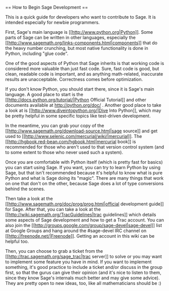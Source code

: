 == How to Begin Sage Development ==

This is a quick guide for developers who want to contribute to Sage. It is intended especially for newbie programmers.

First, Sage's main language is [[http://www.python.org|Python]]. Some parts of Sage can be written in other languages, especially the [[http://www.sagemath.org/links-components.html|components]] that do the heavy number crunching, but most native functionality is done in Python, including "glue code".

One of the good aspects of Python that Sage inherits is that working code is considered more valuable than just fast code. Sure, fast code is good, but clean, readable code is important, and as anything math-related, inaccurate results are unacceptable. Correctness comes before optimization.

If you don't know Python, you should start there, since it is Sage's main language. A good place to start is the [[http://docs.python.org/tutorial/|Python Official Tutorial]] and other documents available at http://python.org/doc/ . Another good place to take a look at is [[http://www.diveintopython.org/|Dive Into Python]], which may be pretty helpful in some specific topics like test-driven development.

In the meantime, you can grab your copy of the [[http://www.sagemath.org/download-source.html|sage source]] and get used to [[http://www.selenic.com/mercurial/wiki/|mercurial]]. The [[http://hgbook.red-bean.com/hgbook.html|mercurial book]] is recommended for those who aren't used to that version control system (and to some extent to those who never used such a system).

Once you are comfortable with Python itself (which is pretty fast for basics) you can start using Sage. If you want, you can try to learn Python by using Sage, but that isn't recommended because it's helpful to know what is pure Python and what is Sage doing its "magic". There are many things that work on one that don't on the other, because Sage does a lot of type conversions behind the scenes.

Then take a look at the [[http://www.sagemath.org/doc/prog/prog.html|official development guide]] for Sage. After that, you can take a look at the [[http://wiki.sagemath.org/TracGuidelines|trac guidelines]] which details some aspects of Sage development and how to get a Trac account. You can also join the [[http://groups.google.com/group/sage-devel|sage-devel]] list at Google Groups and hang around the #sage-devel IRC channel on [[http://freenode.net/|Freenode]]. Getting an account in this wiki can be helpful too.

Then, you can choose to grab a ticket from the [[http://trac.sagemath.org/sage_trac|trac server]] to solve or you may want to implement some feature you have in mind. If you want to implement something, it's good practice to include a ticket and/or discuss in the group first, so that the gurus can give their opinion (and it's nice to listen to them, since they know Sage's internals much better and may give some advice). They are pretty open to new ideas, too, like all mathematicians should be :)
